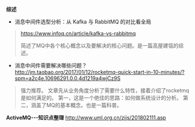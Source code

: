 **综述**



* 消息中间件选型分析：从 Kafka 与 RabbitMQ 的对比看全局
> https://www.infoq.cn/article/kafka-vs-rabbitmq
>
> 简述了MQ中各个核心概念以及要解决的核心问题。是一篇高屋建瓴的综述。



* 消息中间件需要解决哪些问题？ 
 http://jm.taobao.org/2017/01/12/rocketmq-quick-start-in-10-minutes/?spm=a2c4e.10696291.0.0.4d1219a4wjCz9S
 > 强力推荐。
 > 文章先从业务角度分析了需要什么特性，接着介绍了rocketmq是如何满足的。
 > 第一，这是一个绝佳的思路：如何做系统设计的分析。
 > 第二，涵盖了MQ的基本概念。也是一篇科普。




**ActiveMQ---知识点整理** http://www.uml.org.cn/zjjs/201802111.asp



